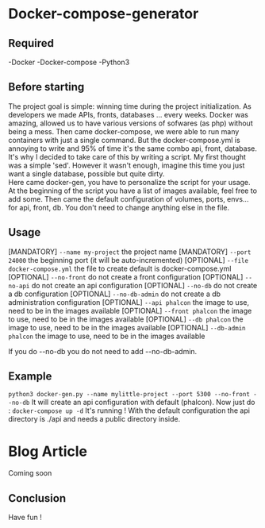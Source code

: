 # Docker-compose-generator

## Required
-Docker
-Docker-compose
-Python3


## Before starting
The project goal is simple: winning time during the project initialization.
As developers we made APIs, fronts, databases ... every weeks.
Docker was amazing, allowed us to have various versions of sofwares (as php) without being a mess.
Then came docker-compose, we were able to run many containers with just a single command.
But the docker-compose.yml is annoying to write and 95% of time it's the same combo api, front, database.
It's why I decided to take care of this by writing a script. My first thought was a simple 'sed'. 
However it wasn't enough, imagine this time you just want a single database, possible but quite dirty.\
Here came docker-gen, you have to personalize the script for your usage.
At the beginning of the script you have a list of images available, feel free to add some.
Then came the default configuration of volumes, ports, envs... for api, front, db.
You don't need to change anything else in the file.

## Usage
[MANDATORY] `--name my-project` the project name
[MANDATORY] `--port 24000` the beginning port (it will be auto-incremented)
[OPTIONAL]  `--file docker-compose.yml` the file to create default is docker-compose.yml
[OPTIONAL]  `--no-front` do not create a front configuration
[OPTIONAL]  `--no-api` do not create an api configuration
[OPTIONAL]  `--no-db` do not create a db configuration
[OPTIONAL]  `--no-db-admin` do not create a db administration configuration
[OPTIONAL]  `--api phalcon` the image to use, need to be in the images available
[OPTIONAL]  `--front phalcon` the image to use, need to be in the images available
[OPTIONAL]  `--db phalcon` the image to use, need to be in the images available
[OPTIONAL]  `--db-admin phalcon` the image to use, need to be in the images available

If you do --no-db you do not need to add --no-db-admin.

## Example
`python3 docker-gen.py --name mylittle-project --port 5300 --no-front --no-db`
It will create an api configuration with default (phalcon). Now just do :
`docker-compose up -d`
It's running ! With the default configuration the api directory is ./api and needs a public directory inside.


# Blog Article
Coming soon

## Conclusion
Have fun !
